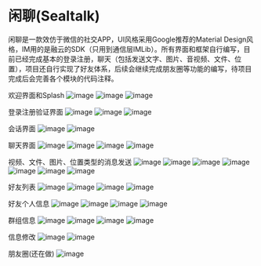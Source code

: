 # 闲聊(Sealtalk)
闲聊是一款效仿于微信的社交APP，UI风格采用Google推荐的Material Design风格，IM用的是融云的SDK（只用到通信层IMLib）。所有界面和框架自行编写，目前已经完成基本的登录注册，聊天（包括发送文字、图片、音视频、文件、位置），项目还自行实现了好友体系，后续会继续完成朋友圈等功能的编写，待项目完成后会完善各个模块的代码注释。

欢迎界面和Splash
![image](https://github.com/SuperSaltedFish/TempImage/blob/master/splash.jpg)
![image](https://github.com/SuperSaltedFish/TempImage/blob/master/guide_1.jpg)
![image](https://github.com/SuperSaltedFish/TempImage/blob/master/guide_2.jpg)

登录注册验证界面
![image](https://github.com/SuperSaltedFish/TempImage/blob/master/login.jpg)
![image](https://github.com/SuperSaltedFish/TempImage/blob/master/register.jpg)
![image](https://github.com/SuperSaltedFish/TempImage/blob/master/verify.jpg)

会话界面
![image](https://github.com/SuperSaltedFish/TempImage/blob/master/conversation.jpg)
![image](https://github.com/SuperSaltedFish/TempImage/blob/master/conversation_3.jpg)

聊天界面
![image](https://github.com/SuperSaltedFish/TempImage/blob/master/chat_0.jpg)
![image](https://github.com/SuperSaltedFish/TempImage/blob/master/chat_1.jpg)
![image](https://github.com/SuperSaltedFish/TempImage/blob/master/chat_2.jpg)
![image](https://github.com/SuperSaltedFish/TempImage/blob/master/chat_6.jpg)

视频、文件、图片、位置类型的消息发送
![image](https://github.com/SuperSaltedFish/TempImage/blob/master/selector_video_1.jpg)
![image](https://github.com/SuperSaltedFish/TempImage/blob/master/selector_video_2.jpg)
![image](https://github.com/SuperSaltedFish/TempImage/blob/master/selector_video_3.jpg)
![image](https://github.com/SuperSaltedFish/TempImage/blob/master/selector_file.jpg)
![image](https://github.com/SuperSaltedFish/TempImage/blob/master/selector_image.jpg)
![image](https://github.com/SuperSaltedFish/TempImage/blob/master/location_1.jpg)
![image](https://github.com/SuperSaltedFish/TempImage/blob/master/location_0.jpg)

好友列表
![image](https://github.com/SuperSaltedFish/TempImage/blob/master/contactList_1.jpg)
![image](https://github.com/SuperSaltedFish/TempImage/blob/master/contactList_3.jpg)
![image](https://github.com/SuperSaltedFish/TempImage/blob/master/contact_3.jpg)
![image](https://github.com/SuperSaltedFish/TempImage/blob/master/contactOperation.jpg)

好友个人信息
![image](https://github.com/SuperSaltedFish/TempImage/blob/master/contactProfile_0.jpg)
![image](https://github.com/SuperSaltedFish/TempImage/blob/master/contactProfile_1.jpg)
![image](https://github.com/SuperSaltedFish/TempImage/blob/master/contactProfile_2.jpg)
![image](https://github.com/SuperSaltedFish/TempImage/blob/master/contactProfile_3.jpg)

群组信息
![image](https://github.com/SuperSaltedFish/TempImage/blob/master/group_1.jpg)
![image](https://github.com/SuperSaltedFish/TempImage/blob/master/group_2.jpg)
![image](https://github.com/SuperSaltedFish/TempImage/blob/master/group_0.jpg)
![image](https://github.com/SuperSaltedFish/TempImage/blob/master/contactProfile_3.jpg)

信息修改
![image](https://github.com/SuperSaltedFish/TempImage/blob/master/profile.jpg)
![image](https://github.com/SuperSaltedFish/TempImage/blob/master/crop.jpg)

朋友圈(还在做)
![image](https://github.com/SuperSaltedFish/TempImage/blob/master/moments.jpg)
